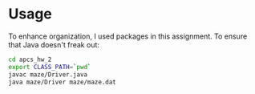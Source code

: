 # Usage
To enhance organization, I used packages in this assignment. To ensure that Java doesn't freak out:
```bash
cd apcs_hw_2
export CLASS_PATH=`pwd`
javac maze/Driver.java
java maze/Driver maze/maze.dat
```
